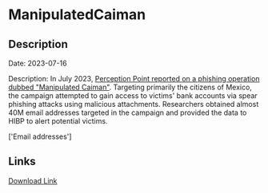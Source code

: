 # ManipulatedCaiman

## Description

Date: 2023-07-16

Description:
In July 2023, <a href="https://perception-point.io/blog/manipulated-caiman-the-sophisticated-snare-of-mexicos-banking-predators-technical-edition/" target="_blank" rel="noopener">Perception Point reported on a phishing operation dubbed &quot;Manipulated Caiman&quot;</a>. Targeting primarily the citizens of Mexico, the campaign attempted to gain access to victims' bank accounts via spear phishing attacks using malicious attachments. Researchers obtained almost 40M email addresses targeted in the campaign and provided the data to HIBP to alert potential victims.


['Email addresses']

## Links

[Download Link](https://link-to.net/1229997/533.7917265483092/dynamic/?r=aHR0cHM6Ly93d3cubWVkaWFmaXJlLmNvbS92aWV3L0w4eklDT0g5MzNzNG82Sy8vZmlsZQ==)
